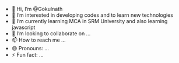 - 👋 Hi, I’m @Gokulnath
- 👀 I’m interested in developing codes and to learn new technologies
- 🌱 I’m currently learning MCA in SRM University and also learning javascript
- 💞️ I’m looking to collaborate on ...
- 📫 How to reach me ...
- 😄 Pronouns: ...
- ⚡ Fun fact: ...

<!---
gokulnathmariappan/gokulnathmariappan is a ✨ special ✨ repository because its `README.md` (this file) appears on your GitHub profile.
You can click the Preview link to take a look at your changes.
--->
